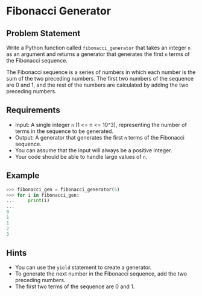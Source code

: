 # Fibonacci Generator

## Problem Statement

Write a Python function called `fibonacci_generator` that takes an integer `n` as an argument and returns a generator that generates the first `n` terms of the Fibonacci sequence.

The Fibonacci sequence is a series of numbers in which each number is the sum of the two preceding numbers. The first two numbers of the sequence are 0 and 1, and the rest of the numbers are calculated by adding the two preceding numbers.

## Requirements

- Input: A single integer `n` (1 <= n <= 10^3), representing the number of terms in the sequence to be generated.
- Output: A generator that generates the first `n` terms of the Fibonacci sequence.
- You can assume that the input will always be a positive integer.
- Your code should be able to handle large values of `n`.

## Example

```python
>>> fibonacci_gen = fibonacci_generator(5)
>>> for i in fibonacci_gen:
...     print(i)
...
0
1
1
2
3
```

## Hints

- You can use the `yield` statement to create a generator.
- To generate the next number in the Fibonacci sequence, add the two preceding numbers.
- The first two terms of the sequence are 0 and 1.
